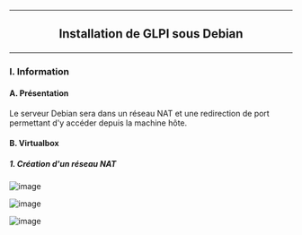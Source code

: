 ----------------------------------------------------------------------------------------------------------------------------------------------------------------------------------------
## <p align='center'> Installation de GLPI sous Debian </p>

----------------------------------------------------------------------------------------------------------------------------------------------------------------------------------------
### I. Information
#### A. Présentation
Le serveur Debian sera dans un réseau NAT et une redirection de port permettant d'y accéder depuis la machine hôte.

#### B. Virtualbox
##### 1. Création d'un réseau NAT
![image](https://github.com/user-attachments/assets/bd62c64f-4e1f-47c9-952c-47bb9eda5163)

![image](https://github.com/user-attachments/assets/5923dd6d-ba17-43fc-93d4-f64112af3031)

![image](https://github.com/user-attachments/assets/38a46955-8950-4f35-9f13-995f0c6f9a24)
